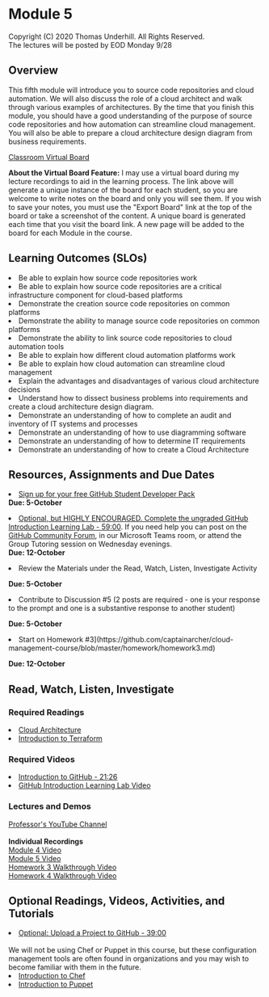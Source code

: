 # Module 5
Copyright (C) 2020 Thomas Underhill.  All Rights Reserved.
<br>
The lectures will be posted by EOD Monday 9/28

## Overview
This fifth module will introduce you to source code repositories and cloud automation.  We will also discuss the role of a cloud architect and walk through various examples of architectures.  By the time that you finish this module, you should have a good understanding of the purpose of source code repositories and how automation can streamline cloud management.  You will also be able to prepare a cloud architecture design diagram from business requirements.  


[Classroom Virtual Board](https://www.thomasu.me/boards/cloudmgmt-fall2020)

****About the Virtual Board Feature:****
I may use a virtual board during my lecture recordings to aid in the learning process.  The link above will generate a unique instance of the board for each student, so you are welcome to write notes on the board and only you will see them.  If you wish to save your notes, you must use the "Export Board" link at the top of the board or take a screenshot of the content.  A unique board is generated each time that you visit the board link.  A new page will be added to the board for each Module in the course.<br>


## Learning Outcomes (SLOs)
<li>Be able to explain how source code repositories work<br>
<li>Be able to explain how source code repositories are a critical infrastructure component for cloud-based platforms<br>
<li>Demonstrate the creation source code repositories on common platforms<br>
<li>Demonstrate the ability to manage source code repositories on common platforms<br>
<li>Demonstrate the ability to link source code repositories to cloud automation tools<br>
<li>Be able to explain how different cloud automation platforms work<br>
<li>Be able to explain how cloud automation can streamline cloud management<br>
<li>Explain the advantages and disadvantages of various cloud architecture decisions<br>
<li>Understand how to dissect business problems into requirements and create a cloud architecture design diagram.<br>
<li>Demonstrate an understanding of how to complete an audit and inventory of IT systems and processes<br>
<li>Demonstrate an understanding of how to use diagramming software<br>
<li>Demonstrate an understanding of how to determine IT requirements<br>
<li>Demonstrate an understanding of how to create a Cloud Architecture<br>

## Resources, Assignments and Due Dates

[<li>Sign up for your free GitHub Student Developer Pack](https://education.github.com/pack)<br>
****Due: 5-October****
<br>

[<li>Optional, but HIGHLY ENCOURAGED.  Complete the ungraded GitHub Introduction Learning Lab - 59:00](https://lab.github.com/githubtraining/introduction-to-github). If you need help you can post on the [GitHub Community Forum](https://github.community/t5/GitHub-Learning-Lab/bd-p/learn), in our Microsoft Teams room, or attend the Group Tutoring session on Wednesday evenings.<br>
****Due: 12-October****<br>

<li>Review the Materials under the Read, Watch, Listen, Investigate Activity<br>

****Due: 5-October****

<li>Contribute to Discussion #5 (2 posts are required - one is your response to the prompt and one is a substantive response to another student) <br>

****Due: 5-October**** <br>

<li>Start on Homework #3](https://github.com/captainarcher/cloud-management-course/blob/master/homework/homework3.md)
<br>

****Due: 12-October**** <br>

## Read, Watch, Listen, Investigate
### Required Readings
[<li>Cloud Architecture](https://github.com/captainarcher/cloud-management-course/tree/master/learningresources/module5/cloud-architecture.md)<br>
[<li>Introduction to Terraform](https://www.terraform.io/intro/index.html)<br>

### Required Videos
[<li>Introduction to GitHub - 21:26](https://youtu.be/sz6zfrQpCQg)<br>
[<li>GitHub Introduction Learning Lab Video](https://youtu.be/sz6zfrQpCQg)<br>


### Lectures and Demos
[Professor's YouTube Channel](https://www.youtube.com/channel/UC3vqKF4jspXh8hxFLpTfsyw?view_as=subscriber)<br><br>
****Individual Recordings****<br>
[Module 4 Video](https://youtu.be/FGC9Hv23LsU)<br>
[Module 5 Video](https://youtu.be/Pvle61GctDc)<br>
[Homework 3 Walkthrough Video](https://youtu.be/xUPAUuAg2u0)<br>
[Homework 4 Walkthrough Video](https://youtu.be/ThN5uLZa_DI)<br>

## Optional Readings, Videos, Activities, and Tutorials
[<li>Optional: Upload a Project to GitHub - 39:00](https://lab.github.com/githubtraining/uploading-your-project-to-github)<br><br>
We will not be using Chef or Puppet in this course, but these configuration management tools are often found in organizations and you may wish to become familiar with them in the future.<br>
[<li>Introduction to Chef](https://www.youtube.com/watch?v=jlwGcgFfcnU)<br>
[<li>Introduction to Puppet](https://www.youtube.com/watch?v=Gs1MTLe0Ar0)
